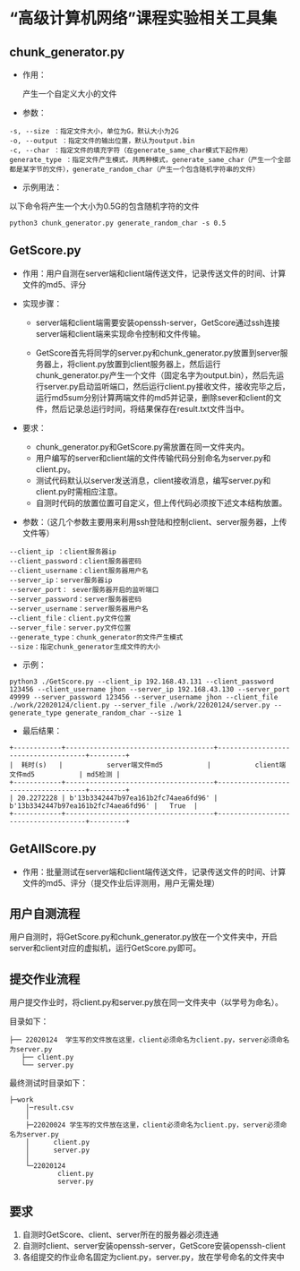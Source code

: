 # “高级计算机网络”课程实验相关工具集

## chunk_generator.py

* 作用：

    产生一个自定义大小的文件

* 参数：

```
-s, --size ：指定文件大小，单位为G，默认大小为2G
-o, --output ：指定文件的输出位置，默认为output.bin
-c, --char ：指定文件的填充字符（在generate_same_char模式下起作用）
generate_type ：指定文件产生模式，共两种模式，generate_same_char（产生一个全部都是某字节的文件），generate_random_char（产生一个包含随机字符串的文件）
```

* 示例用法：

以下命令将产生一个大小为0.5G的包含随机字符的文件

```
python3 chunk_generator.py generate_random_char -s 0.5
```

## GetScore.py

* 作用：用户自测在server端和client端传送文件，记录传送文件的时间、计算文件的md5、评分

* 实现步骤：

  * server端和client端需要安装openssh-server，GetScore通过ssh连接server端和client端来实现命令控制和文件传输。

  * GetScore首先将同学的server.py和chunk_generator.py放置到server服务器上，将client.py放置到client服务器上，然后运行chunk_generator.py产生一个文件（固定名字为output.bin），然后先运行server.py启动监听端口，然后运行client.py接收文件，接收完毕之后，运行md5sum分别计算两端文件的md5并记录，删除sever和client的文件，然后记录总运行时间，将结果保存在result.txt文件当中。

* 要求：
  * chunk_generator.py和GetScore.py需放置在同一文件夹内。
  * 用户编写的server和client端的文件传输代码分别命名为server.py和client.py。
  * 测试代码默认以server发送消息，client接收消息，编写server.py和client.py时需相应注意。
  * 自测时代码的放置位置可自定义，但上传代码必须按下述文本结构放置。
  

* 参数：（这几个参数主要用来利用ssh登陆和控制client、server服务器，上传文件等）

```
--client_ip ：client服务器ip
--client_password：client服务器密码
--client_username：client服务器用户名
--server_ip：server服务器ip
--server_port： sever服务器开启的监听端口
--server_password：server服务器密码
--server_username：server服务器用户名
--client_file：client.py文件位置
--server_file：server.py文件位置 
--generate_type：chunk_generator的文件产生模式
--size：指定chunk_generator生成文件的大小
```

* 示例：

```
python3 ./GetScore.py --client_ip 192.168.43.131 --client_password 123456 --client_username jhon --server_ip 192.168.43.130 --server_port 49999 --server_password 123456 --server_username jhon --client_file ./work/22020124/client.py --server_file ./work/22020124/server.py --generate_type generate_random_char --size 1
```

* 最后结果：  

```
+------------+-------------------------------------+-------------------------------------+---------+
|  耗时(s)   |           server端文件md5           |           client端文件md5           | md5检测 |
+------------+-------------------------------------+-------------------------------------+---------+
| 20.2272228 | b'13b3342447b97ea161b2fc74aea6fd96' | b'13b3342447b97ea161b2fc74aea6fd96' |   True  |
+------------+-------------------------------------+-------------------------------------+---------+
```

## GetAllScore.py

* 作用：批量测试在server端和client端传送文件，记录传送文件的时间、计算文件的md5、评分（提交作业后评测用，用户无需处理）

## 用户自测流程
用户自测时，将GetScore.py和chunk_generator.py放在一个文件夹中，开启server和client对应的虚拟机，运行GetScore.py即可。

## 提交作业流程

用户提交作业时，将client.py和server.py放在同一文件夹中（以学号为命名）。 

目录如下：  

```
├── 22020124  学生写的文件放在这里，client必须命名为client.py，server必须命名为server.py
   ├── client.py
   └── server.py

```

最终测试时目录如下：
``` 
├─work
    │─result.csv
    │
    ├─22020024 学生写的文件放在这里，client必须命名为client.py，server必须命名为server.py
    │      client.py
    │      server.py
    │
    └─22020124
            client.py
            server.py

```
## 要求

1. 自测时GetScore、client、server所在的服务器必须连通
2. 自测时client、server安装openssh-server，GetScore安装openssh-client
3. 各组提交的作业命名固定为client.py，server.py，放在学号命名的文件夹中
